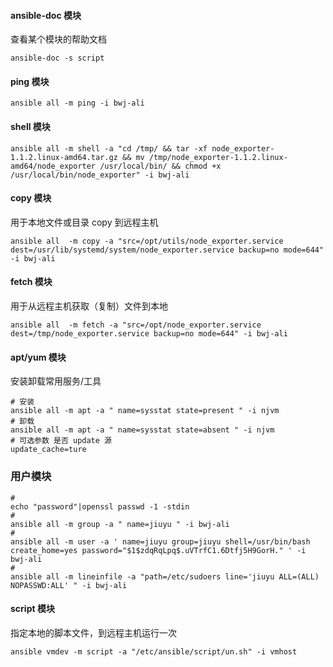 #### ansible-doc 模块

查看某个模块的帮助文档

```
ansible-doc -s script
```

#### ping 模块

```shell
ansible all -m ping -i bwj-ali
```

#### shell 模块

```shell
ansible all -m shell -a "cd /tmp/ && tar -xf node_exporter-1.1.2.linux-amd64.tar.gz && mv /tmp/node_exporter-1.1.2.linux-amd64/node_exporter /usr/local/bin/ && chmod +x /usr/local/bin/node_exporter" -i bwj-ali
```

#### copy 模块

用于本地文件或目录 copy 到远程主机

```shell
ansible all  -m copy -a "src=/opt/utils/node_exporter.service dest=/usr/lib/systemd/system/node_exporter.service backup=no mode=644" -i bwj-ali
```

#### fetch 模块

用于从远程主机获取（复制）文件到本地

```
ansible all  -m fetch -a "src=/opt/node_exporter.service dest=/tmp/node_exporter.service backup=no mode=644" -i bwj-ali
```

#### apt/yum 模块

安装卸载常用服务/工具

```
# 安装
ansible all -m apt -a " name=sysstat state=present " -i njvm 
# 卸载
ansible all -m apt -a " name=sysstat state=absent " -i njvm
# 可选参数 是否 update 源
update_cache=ture
```



### 用户模块

```
#
echo "password"|openssl passwd -1 -stdin
#
ansible all -m group -a " name=jiuyu " -i bwj-ali
#
ansible all -m user -a ' name=jiuyu group=jiuyu shell=/usr/bin/bash create_home=yes password="$1$zdqRqLpq$.uVTrfC1.6Dtfj5H9GorH." ' -i bwj-ali
#
ansible all -m lineinfile -a "path=/etc/sudoers line='jiuyu ALL=(ALL) NOPASSWD:ALL' " -i bwj-ali
```



#### script 模块

指定本地的脚本文件，到远程主机运行一次

```
ansible vmdev -m script -a "/etc/ansible/script/un.sh" -i vmhost
```

